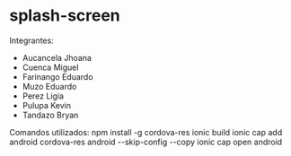# splash-screen
Integrantes:
- Aucancela Jhoana
- Cuenca Miguel
- Farinango Eduardo
- Muzo Eduardo
- Perez Ligia
- Pulupa Kevin  
- Tandazo Bryan



Comandos utilizados:
npm install -g cordova-res
ionic build
ionic cap add android
cordova-res android --skip-config --copy
ionic cap open android


